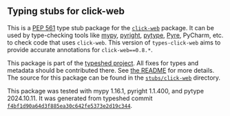## Typing stubs for click-web

This is a [PEP 561](https://peps.python.org/pep-0561/)
type stub package for the [`click-web`](https://github.com/fredrik-corneliusson/click-web) package.
It can be used by type-checking tools like
[mypy](https://github.com/python/mypy/),
[pyright](https://github.com/microsoft/pyright),
[pytype](https://github.com/google/pytype/),
[Pyre](https://pyre-check.org/),
PyCharm, etc. to check code that uses `click-web`. This version of
`types-click-web` aims to provide accurate annotations for
`click-web==0.8.*`.

This package is part of the [typeshed project](https://github.com/python/typeshed).
All fixes for types and metadata should be contributed there.
See [the README](https://github.com/python/typeshed/blob/main/README.md)
for more details. The source for this package can be found in the
[`stubs/click-web`](https://github.com/python/typeshed/tree/main/stubs/click-web)
directory.

This package was tested with
mypy 1.16.1,
pyright 1.1.400,
and pytype 2024.10.11.
It was generated from typeshed commit
[`f4bf1d90a64d3f885ea30c642fe5373e2d19c344`](https://github.com/python/typeshed/commit/f4bf1d90a64d3f885ea30c642fe5373e2d19c344).